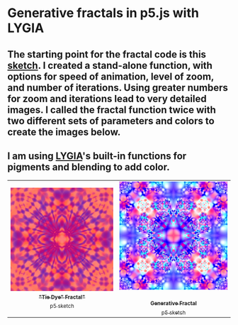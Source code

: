 # Generative fractals in p5.js with LYGIA

## The starting point for the fractal code is this [sketch](https://www.shadertoy.com/view/ctByWz). I created a stand-alone function, with options for speed of animation, level of zoom, and number of iterations. Using greater numbers for zoom and iterations lead to very detailed images. I called the fractal function twice with two different sets of parameters and colors to create the images below.

## I am using [LYGIA](https://github.com/patriciogonzalezvivo/lygia)'s built-in functions for pigments and blending to add color.

<!-- IMAGE-LIST:START - Do not remove or modify this section -->
<!-- prettier-ignore-start -->
<!-- markdownlint-disable -->
<table>
  <tbody>
    <tr>
      <td align="center"><a href="https://editor.p5js.org/kfahn/sketches/sLtJxaZXQ"> <img class="img" src="assets/tiedye1.jpg" alt="Tie Dye" style="vertical-align:top;" width="600" /><br /><sub><b>"Tie Dye" Fractal"<br/></b>p5 sketch</sub></a></td>
     <td align="center"><a href="https://editor.p5js.org/kfahn/sketches/I29DSDQOS"> <img class="img" src="assets/fractal3.jpg" alt="Generative Fractal" style=" display: block;
    margin-left: auto;
    margin-right: auto;" width="600" /><br /><sub><b>Generative Fractal<br/></b>p5 sketch</sub></a></td>
    </tr>
  </tbody>
</table>

<!-- markdownlint-restore -->
<!-- prettier-ignore-end -->

<!-- IMAGE-LIST:END -->
